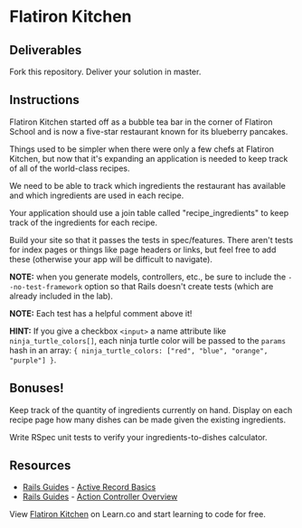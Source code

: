 # Flatiron Kitchen

## Deliverables

Fork this repository. Deliver your solution in master.

## Instructions

Flatiron Kitchen started off as a bubble tea bar in the corner of Flatiron School and is now a five-star restaurant known for its blueberry pancakes.

Things used to be simpler when there were only a few chefs at Flatiron Kitchen, but now that it's expanding an application is needed to keep track of all of the world-class recipes.

We need to be able to track which ingredients the restaurant has available and which ingredients are used in each recipe.

Your application should use a join table called "recipe_ingredients" to keep track of the ingredients for each recipe.

Build your site so that it passes the tests in spec/features. There aren't tests for index pages or things like page headers or links, but feel free to add these (otherwise your app will be difficult to navigate).

**NOTE:** when you generate models, controllers, etc., be sure to include the `--no-test-framework` option so that Rails doesn't create tests (which are already included in the lab).

**NOTE:** Each test has a helpful comment above it!

**HINT:** If you give a checkbox `<input>` a name attribute like `ninja_turtle_colors[]`, each ninja turtle color will be passed to the `params` hash in an array: `{ ninja_turtle_colors: ["red", "blue", "orange", "purple"] }`.

## Bonuses!

Keep track of the quantity of ingredients currently on hand. Display on each recipe page how many dishes can be made given the existing ingredients.

Write RSpec unit tests to verify your ingredients-to-dishes calculator.

## Resources
* [Rails Guides](http://guides.rubyonrails.org/) - [Active Record Basics](http://guides.rubyonrails.org/association_basics.html)
* [Rails Guides](http://guides.rubyonrails.org/) - [Action Controller Overview](http://guides.rubyonrails.org/action_controller_overview.html)

<p data-visibility='hidden'>View <a href='https://learn.co/lessons/flatiron-kitchen' title='Flatiron Kitchen'>Flatiron Kitchen</a> on Learn.co and start learning to code for free.</p>
